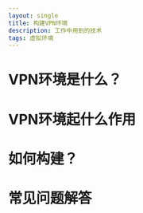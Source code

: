 ```yaml
---
layout: single
title: 构建VPN环境
description: 工作中用到的技术
tags: 虚拟环境
---
```


# VPN环境是什么？

# VPN环境起什么作用

# 如何构建？

# 常见问题解答